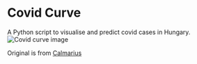 # Covid Curve
A Python script to visualise and predict covid cases in Hungary.
![Covid curve image](https://i.imgur.com/N3nmhUh.png)

Original is from [Calmarius](https://github.com/Calmarius)
